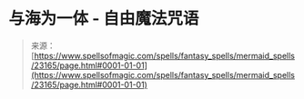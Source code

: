 <!--yml

category: 未分类

date: 2024-06-12 19:08:06

-->

# 与海为一体 - 自由魔法咒语

> 来源：[https://www.spellsofmagic.com/spells/fantasy_spells/mermaid_spells/23165/page.html#0001-01-01](https://www.spellsofmagic.com/spells/fantasy_spells/mermaid_spells/23165/page.html#0001-01-01)
